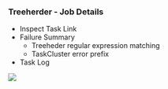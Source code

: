 ### Treeherder - Job Details

* Inspect Task Link
* Failure Summary
  * Treeheder regular expression matching
  * TaskCluster error prefix
* Task Log

<img
  src="slides/developer_workflow/images/treeherder_job_details_annotation.png"
  style="border: none;"
/>
